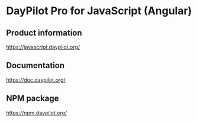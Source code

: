 DayPilot Pro for JavaScript (Angular)
===================================

Product information
-------------------
https://javascript.daypilot.org/

Documentation
-------------
https://doc.daypilot.org/

NPM package
-----------
https://npm.daypilot.org/
